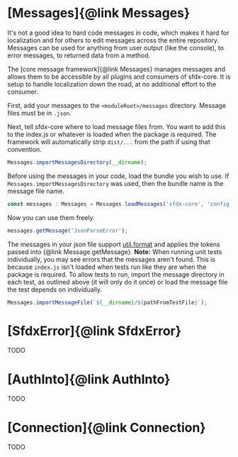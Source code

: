 
# [Messages]{@link Messages}

It's not a good idea to hard code messages in code, which makes it hard for localization and for others to edit messages across the entire repository. Messages can be used for anything from user output (like the console), to error messages, to returned data from a method.

The [core message framework]{@link Messages} manages messages and allows them to be accessible by all plugins and consumers of sfdx-core. It is setup to handle localization down the road, at no additional effort to the consumer.

First, add your messages to the `<moduleRoot>/messages` directory. Message files must be in `.json`.

Next, tell sfdx-core where to load message files from. You want to add this to the index.js or whatever is loaded when the package is required. The framework will automatically strip `dist/...` from the path if using that convention.
```javascript
Messages.importMessagesDirectory(__dirname);
```
Before using the messages in your code, load the bundle you wish to use. If `Messages.importMessagesDirectory` was used, then the bundle name is the message file name.
```javascript
const messages : Messages = Messages.loadMessages('sfdx-core', 'config');
```
Now you can use them freely.
```javascript
messages.getMessage('JsonParseError');
```
The messages in your json file support [util.format](https://nodejs.org/api/util.html#util_util_format_format_args) and applies the tokens passed into {@link Message.getMessage}.
**Note:** When running unit tests individually, you may see errors that the messages aren't found. This is because `index.js` isn't loaded when tests run like they are when the package is required. To allow tests to run, import the message directory in each test, as outlined above (it will only do it once) or load the message file the test depends on individually.
```javascript
Messages.importMessageFile(`${__dirname}/${pathFromTestFile}`);
```

# [SfdxError]{@link SfdxError}

TODO

# [AuthInto]{@link AuthInto}

TODO

# [Connection]{@link Connection}

TODO